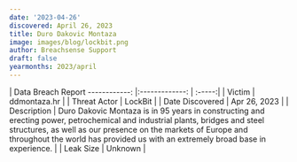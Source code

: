 ```yaml
---
date: '2023-04-26'
discovered: April 26, 2023
title: Duro Dakovic Montaza
image: images/blog/lockbit.png
author: Breachsense Support
draft: false
yearmonths: 2023/april
---
```



| Data Breach Report
------------:     |:-------------:    | :-----:|
| Victim      | ddmontaza.hr      | 
| Threat Actor      | LockBit      | 
| Date Discovered      | Apr 26, 2023      | 
| Description      | Duro Dakovic Montaza is in 95 years in constructing and erecting power, petrochemical and industrial plants, bridges and steel structures, as well as our presence on the markets of Europe and throughout the world has provided us with an extremely broad base in experience.      | 
| Leak Size      | Unknown      | 

